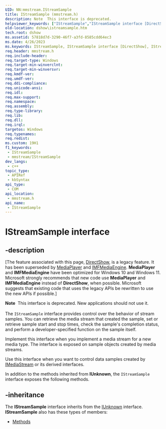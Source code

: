 ```yaml
---
UID: NN:mmstream.IStreamSample
title: IStreamSample (mmstream.h)
description: Note  This interface is deprecated.
helpviewer_keywords: ["IStreamSample","IStreamSample interface [DirectShow]","IStreamSample interface [DirectShow]","described","IStreamSampleInterface","dshow.istreamsample","mmstream/IStreamSample"]
old-location: dshow\istreamsample.htm
tech.root: dshow
ms.assetid: 57818d7d-3290-46f7-a3fd-8585cdd64ec3
ms.date: 4/26/2023
ms.keywords: IStreamSample, IStreamSample interface [DirectShow], IStreamSample interface [DirectShow],described, IStreamSampleInterface, dshow.istreamsample, mmstream/IStreamSample
req.header: mmstream.h
req.include-header: 
req.target-type: Windows
req.target-min-winverclnt: 
req.target-min-winversvr: 
req.kmdf-ver: 
req.umdf-ver: 
req.ddi-compliance: 
req.unicode-ansi: 
req.idl: 
req.max-support: 
req.namespace: 
req.assembly: 
req.type-library: 
req.lib: 
req.dll: 
req.irql: 
targetos: Windows
req.typenames: 
req.redist: 
ms.custom: 19H1
f1_keywords:
 - IStreamSample
 - mmstream/IStreamSample
dev_langs:
 - c++
topic_type:
 - APIRef
 - kbSyntax
api_type:
 - COM
api_location:
 - mmstream.h
api_name:
 - IStreamSample
---
```


# IStreamSample interface


## -description

\[The feature associated with this page, [DirectShow](/windows/win32/directshow/directshow), is a legacy feature. It has been superseded by [MediaPlayer](/uwp/api/Windows.Media.Playback.MediaPlayer) and [IMFMediaEngine](/windows/win32/api/mfmediaengine/nn-mfmediaengine-imfmediaengine). **MediaPlayer** and **IMFMediaEngine** have been optimized for Windows 10 and Windows 11. Microsoft strongly recommends that new code use **MediaPlayer** and **IMFMediaEngine** instead of **DirectShow**, when possible. Microsoft suggests that existing code that uses the legacy APIs be rewritten to use the new APIs if possible.\]

<div class="alert"><b>Note</b>  This interface is deprecated. New applications should not use it.</div>
<div> </div>
The <code>IStreamSample</code> interface provides control over the behavior of stream samples. You can retrieve the media stream that created the sample, set or retrieve sample start and stop times, check the sample's completion status, and perform a developer-specified function on the sample itself.

Implement this interface when you implement a media stream for a new media type. The interface is exposed on sample objects created by media streams.

Use this interface when you want to control data samples created by <a href="/windows/desktop/api/mmstream/nn-mmstream-imediastream">IMediaStream</a> or its derived interfaces.

In addition to the methods inherited from <b>IUnknown</b>, the <code>IStreamSample</code> interface exposes the following methods.

## -inheritance

The <b>IStreamSample</b> interface inherits from the <a href="/windows/desktop/api/unknwn/nn-unknwn-iunknown">IUnknown</a> interface. <b>IStreamSample</b> also has these types of members:
<ul>
<li><a href="/">Methods</a></li>
</ul>

